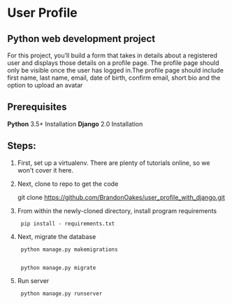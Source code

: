 # User Profile

## Python web development project



For this project, you’ll build a form that takes in details about a registered user and displays those details on a profile page. The profile page should only be visible once the user has logged in.The profile page should include first name, last name, email, date of birth, confirm email, short bio and the option to upload an avatar


## Prerequisites


**Python** 3.5+ Installation
**Django** 2.0 Installation


## Steps:


1. First, set up a virtualenv. There are plenty
of tutorials online, so we won't cover it here.


2. Next, clone to repo to get the code


   git clone https://github.com/BrandonOakes/user_profile_with_django.git


3. From within the newly-cloned directory, install program requirements


    	pip install - requirements.txt


4. Next, migrate the database


    	python manage.py makemigrations


    	python manage.py migrate


5. Run server


    	python manage.py runserver

